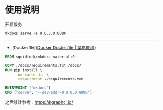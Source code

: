 # 使用说明

开启服务

```shell
mkdocs serve -a 0.0.0.0:8080
```


---

- [Dockerfile]([Docker Dockerfile | 菜鸟教程](https://www.runoob.com/docker/docker-dockerfile.html))

```dockerfile
FROM squidfunk/mkdocs-material:9

COPY ./docs/requirements.txt /docs/
RUN pip install \
    --no-cache-dir \
    --requirement ./requirements.txt

ENTRYPOINT ["mkdocs"]
CMD ["serve", "--dev-addr=0.0.0.0:8000"]
```

之后设计参考：https://kgraphql.io/
